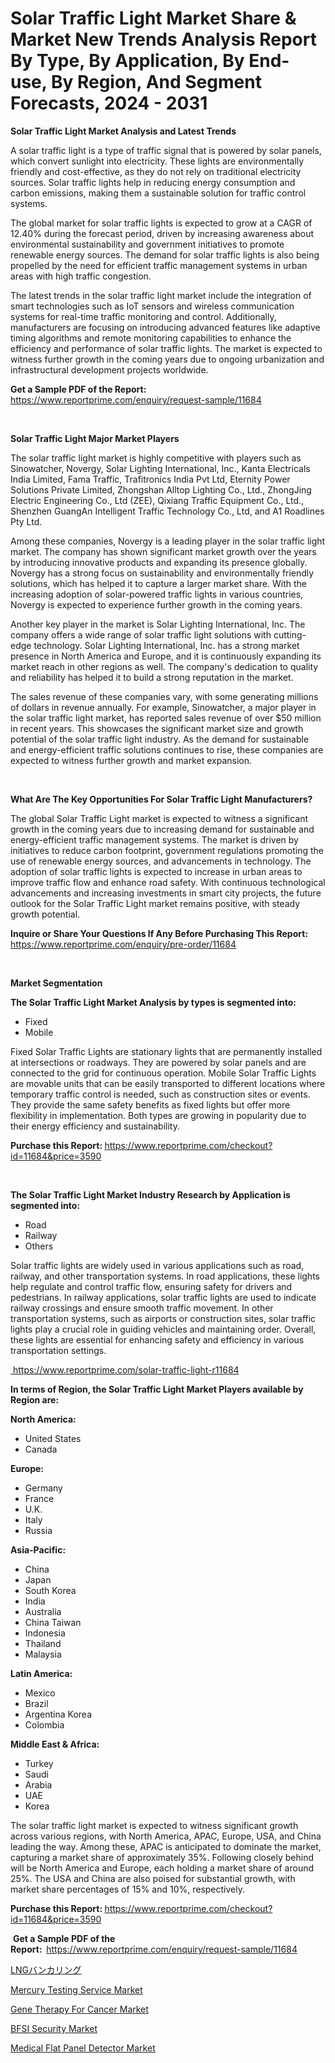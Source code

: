 <p><h1>Solar Traffic Light Market Share & Market New Trends Analysis Report By Type, By Application, By End-use, By Region, And Segment Forecasts, 2024 - 2031</h1></p><p><strong>Solar Traffic Light Market Analysis and Latest Trends</strong></p>
<p><p>A solar traffic light is a type of traffic signal that is powered by solar panels, which convert sunlight into electricity. These lights are environmentally friendly and cost-effective, as they do not rely on traditional electricity sources. Solar traffic lights help in reducing energy consumption and carbon emissions, making them a sustainable solution for traffic control systems.</p><p>The global market for solar traffic lights is expected to grow at a CAGR of 12.40% during the forecast period, driven by increasing awareness about environmental sustainability and government initiatives to promote renewable energy sources. The demand for solar traffic lights is also being propelled by the need for efficient traffic management systems in urban areas with high traffic congestion.</p><p>The latest trends in the solar traffic light market include the integration of smart technologies such as IoT sensors and wireless communication systems for real-time traffic monitoring and control. Additionally, manufacturers are focusing on introducing advanced features like adaptive timing algorithms and remote monitoring capabilities to enhance the efficiency and performance of solar traffic lights. The market is expected to witness further growth in the coming years due to ongoing urbanization and infrastructural development projects worldwide.</p></p>
<p><strong>Get a Sample PDF of the Report:&nbsp;</strong> <a href="https://www.reportprime.com/enquiry/request-sample/11684">https://www.reportprime.com/enquiry/request-sample/11684</a></p>
<p>&nbsp;</p>
<p><strong>Solar Traffic Light Major Market Players</strong></p>
<p><p>The solar traffic light market is highly competitive with players such as Sinowatcher, Novergy, Solar Lighting International, Inc., Kanta Electricals India Limited, Fama Traffic, Trafitronics India Pvt Ltd, Eternity Power Solutions Private Limited, Zhongshan Alltop Lighting Co., Ltd., ZhongJing Electric Engineering Co., Ltd (ZEE), Qixiang Traffic Equipment Co., Ltd., Shenzhen GuangAn Intelligent Traffic Technology Co., Ltd, and A1 Roadlines Pty Ltd.</p><p>Among these companies, Novergy is a leading player in the solar traffic light market. The company has shown significant market growth over the years by introducing innovative products and expanding its presence globally. Novergy has a strong focus on sustainability and environmentally friendly solutions, which has helped it to capture a larger market share. With the increasing adoption of solar-powered traffic lights in various countries, Novergy is expected to experience further growth in the coming years.</p><p>Another key player in the market is Solar Lighting International, Inc. The company offers a wide range of solar traffic light solutions with cutting-edge technology. Solar Lighting International, Inc. has a strong market presence in North America and Europe, and it is continuously expanding its market reach in other regions as well. The company's dedication to quality and reliability has helped it to build a strong reputation in the market.</p><p>The sales revenue of these companies vary, with some generating millions of dollars in revenue annually. For example, Sinowatcher, a major player in the solar traffic light market, has reported sales revenue of over $50 million in recent years. This showcases the significant market size and growth potential of the solar traffic light industry. As the demand for sustainable and energy-efficient traffic solutions continues to rise, these companies are expected to witness further growth and market expansion.</p></p>
<p>&nbsp;</p>
<p><strong>What Are The Key Opportunities For Solar Traffic Light Manufacturers?</strong></p>
<p><p>The global Solar Traffic Light market is expected to witness a significant growth in the coming years due to increasing demand for sustainable and energy-efficient traffic management systems. The market is driven by initiatives to reduce carbon footprint, government regulations promoting the use of renewable energy sources, and advancements in technology. The adoption of solar traffic lights is expected to increase in urban areas to improve traffic flow and enhance road safety. With continuous technological advancements and increasing investments in smart city projects, the future outlook for the Solar Traffic Light market remains positive, with steady growth potential.</p></p>
<p><strong>Inquire or Share Your Questions If Any Before Purchasing This Report:</strong> <a href="https://www.reportprime.com/enquiry/pre-order/11684">https://www.reportprime.com/enquiry/pre-order/11684</a></p>
<p>&nbsp;</p>
<p><strong>Market Segmentation</strong></p>
<p><strong>The Solar Traffic Light Market Analysis by types is segmented into:</strong></p>
<p><ul><li>Fixed</li><li>Mobile</li></ul></p>
<p><p>Fixed Solar Traffic Lights are stationary lights that are permanently installed at intersections or roadways. They are powered by solar panels and are connected to the grid for continuous operation. Mobile Solar Traffic Lights are movable units that can be easily transported to different locations where temporary traffic control is needed, such as construction sites or events. They provide the same safety benefits as fixed lights but offer more flexibility in implementation. Both types are growing in popularity due to their energy efficiency and sustainability.</p></p>
<p><strong>Purchase this Report:&nbsp;</strong><a href="https://www.reportprime.com/checkout?id=11684&price=3590">https://www.reportprime.com/checkout?id=11684&price=3590</a></p>
<p>&nbsp;</p>
<p><strong>The Solar Traffic Light Market Industry Research by Application is segmented into:</strong></p>
<p><ul><li>Road</li><li>Railway</li><li>Others</li></ul></p>
<p><p>Solar traffic lights are widely used in various applications such as road, railway, and other transportation systems. In road applications, these lights help regulate and control traffic flow, ensuring safety for drivers and pedestrians. In railway applications, solar traffic lights are used to indicate railway crossings and ensure smooth traffic movement. In other transportation systems, such as airports or construction sites, solar traffic lights play a crucial role in guiding vehicles and maintaining order. Overall, these lights are essential for enhancing safety and efficiency in various transportation settings.</p></p>
<p><a href="https://www.reportprime.com/solar-traffic-light-r11684">&nbsp;https://www.reportprime.com/solar-traffic-light-r11684</a></p>
<p><strong>In terms of Region, the Solar Traffic Light Market Players available by Region are:</strong></p>
<p>
    <p> <strong> North America: </strong>
        <ul>
            <li>United States</li>
            <li>Canada</li>
        </ul>
        </p> 
    <p> <strong> Europe: </strong>
        <ul>
            <li>Germany</li>
            <li>France</li>
            <li>U.K.</li>
            <li>Italy</li>
            <li>Russia</li>
        </ul>
        </p> 
    <p> <strong> Asia-Pacific: </strong>
        <ul>
            <li>China</li>
            <li>Japan</li>
            <li>South Korea</li>
            <li>India</li>
            <li>Australia</li>
            <li>China Taiwan</li>
            <li>Indonesia</li>
            <li>Thailand</li>
            <li>Malaysia</li>
        </ul>
        </p> 
    <p> <strong> Latin America: </strong>
        <ul>
            <li>Mexico</li>
            <li>Brazil</li>
            <li>Argentina Korea</li>
            <li>Colombia</li>
        </ul>
        </p> 
    <p> <strong> Middle East & Africa: </strong>
        <ul>
            <li>Turkey</li>
            <li>Saudi</li>
            <li>Arabia</li>
            <li>UAE</li>
            <li>Korea</li>
        </ul>
    </p>
    </p>
<p><p>The solar traffic light market is expected to witness significant growth across various regions, with North America, APAC, Europe, USA, and China leading the way. Among these, APAC is anticipated to dominate the market, capturing a market share of approximately 35%. Following closely behind will be North America and Europe, each holding a market share of around 25%. The USA and China are also poised for substantial growth, with market share percentages of 15% and 10%, respectively.</p></p>
<p><strong>Purchase this Report: </strong><a href="https://www.reportprime.com/checkout?id=11684&price=3590">https://www.reportprime.com/checkout?id=11684&price=3590</a></p>
<p>&nbsp;<strong>Get a Sample PDF of the Report:&nbsp;&nbsp;</strong><a href="https://www.reportprime.com/enquiry/request-sample/11684">https://www.reportprime.com/enquiry/request-sample/11684</a></p>
<p><strong></strong></p>
<p><p><a href="https://medium.com/@s.guest01/lng%E3%81%AE%E3%83%90%E3%83%B3%E3%82%AB%E3%83%AA%E3%83%B3%E3%82%B0%E5%B8%82%E5%A0%B4%E8%A6%8F%E6%A8%A1-%E6%88%90%E9%95%B7%E3%83%88%E3%83%AC%E3%83%B3%E3%83%89-%E7%B5%B1%E8%A8%88-%E4%BA%88%E6%B8%AC-2024%E5%B9%B4-2031%E5%B9%B4-9da5b3ffa2b3">LNGバンカリング</a></p><p><a href="https://www.linkedin.com/pulse/mercury-testing-service-market-size-reveals-best-marketing-adsvc">Mercury Testing Service Market</a></p><p><a href="https://issuu.com/reportprime-2/docs/gene-therapy-for-cancer-market-size-2030.pptx">Gene Therapy For Cancer Market</a></p><p><a href="https://www.linkedin.com/pulse/emerging-trends-bfsi-security-market-global-outlook-future-prospects-tuhve">BFSI Security Market</a></p><p><a href="https://medium.com/@eujr673/medical-flat-panel-detector-industry-analysis-report-its-market-size-growing-with-a-cagr-of-11-7-fbb2ce87b145">Medical Flat Panel Detector Market</a></p></p>